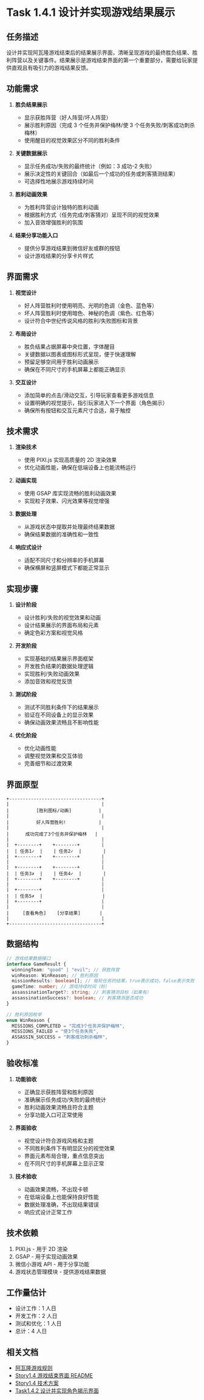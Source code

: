 # Task 1.4.1 设计并实现游戏结果展示

## 任务描述

设计并实现阿瓦隆游戏结束后的结果展示界面，清晰呈现游戏的最终胜负结果、胜利阵营以及关键事件。结果展示是游戏结束界面的第一个重要部分，需要给玩家提供直观且有吸引力的游戏结果反馈。

## 功能需求

1. **胜负结果展示**

   - 显示获胜阵营（好人阵营/坏人阵营）
   - 展示胜利原因（完成 3 个任务并保护梅林/使 3 个任务失败/刺客成功刺杀梅林）
   - 使用醒目的视觉效果区分不同的胜利条件

2. **关键数据展示**

   - 显示任务成功/失败的最终统计（例如：3 成功-2 失败）
   - 展示决定性的关键回合（如最后一个成功的任务或刺客猜测结果）
   - 可选择性地展示游戏持续时间

3. **胜利动画效果**

   - 为胜利阵营设计独特的胜利动画
   - 根据胜利方式（任务完成/刺客猜对）呈现不同的视觉效果
   - 加入音效增强胜利的氛围

4. **结果分享功能入口**
   - 提供分享游戏结果到微信好友或群的按钮
   - 设计游戏结果的分享卡片样式

## 界面需求

1. **视觉设计**

   - 好人阵营胜利时使用明亮、光明的色调（金色、蓝色等）
   - 坏人阵营胜利时使用暗色、神秘的色调（紫色、红色等）
   - 设计符合中世纪传说风格的胜利/失败图标和背景

2. **布局设计**

   - 胜负结果占据屏幕中央位置，字体醒目
   - 关键数据以图表或图标形式呈现，便于快速理解
   - 预留足够空间用于胜利动画展示
   - 确保在不同尺寸的手机屏幕上都能正确显示

3. **交互设计**
   - 添加简单的点击/滑动交互，引导玩家查看更多游戏信息
   - 设置明确的视觉提示，指引玩家进入下一个界面（角色揭示）
   - 确保所有按钮和交互元素尺寸合适，易于触控

## 技术需求

1. **渲染技术**

   - 使用 PIXI.js 实现高质量的 2D 渲染效果
   - 优化动画性能，确保在低端设备上也能流畅运行

2. **动画实现**

   - 使用 GSAP 库实现流畅的胜利动画效果
   - 实现粒子效果、闪光效果等视觉增强

3. **数据处理**

   - 从游戏状态中提取并处理最终结果数据
   - 确保结果数据的准确性和一致性

4. **响应式设计**
   - 适配不同尺寸和分辨率的手机屏幕
   - 确保横屏和竖屏模式下都能正常显示

## 实现步骤

1. **设计阶段**

   - 设计胜利/失败的视觉效果和动画
   - 设计结果展示的界面布局和元素
   - 确定色彩方案和视觉风格

2. **开发阶段**

   - 实现基础的结果展示界面框架
   - 开发胜负结果的数据处理逻辑
   - 实现胜利/失败动画效果
   - 添加音效和视觉反馈

3. **测试阶段**

   - 测试不同胜利条件下的结果展示
   - 验证在不同设备上的显示效果
   - 确保动画效果流畅且不影响性能

4. **优化阶段**
   - 优化动画性能
   - 调整视觉效果和交互体验
   - 完善细节和过渡效果

## 界面原型

```
+----------------------------------+
|                                  |
|          [胜利图标/动画]          |
|                                  |
|          好人阵营胜利!            |
|                                  |
|      成功完成了3个任务并保护梅林   |
|                                  |
|  +--------+    +--------+        |
|  | 任务1✓  |    | 任务2✓  |        |
|  +--------+    +--------+        |
|                                  |
|  +--------+    +--------+        |
|  | 任务3✗  |    | 任务4✓  |        |
|  +--------+    +--------+        |
|                                  |
|  +--------+                      |
|  | 任务5✗  |                      |
|  +--------+                      |
|                                  |
|     [查看角色]    [分享结果]       |
|                                  |
+----------------------------------+
```

## 数据结构

```typescript
// 游戏结果数据接口
interface GameResult {
  winningTeam: "good" | "evil"; // 获胜阵营
  winReason: WinReason; // 胜利原因
  missionResults: boolean[]; // 每轮任务的结果，true表示成功，false表示失败
  gameTime: number; // 游戏持续时间（秒）
  assassinationTarget?: string; // 刺客猜测目标（如果有）
  assassinationSuccess?: boolean; // 刺客猜测是否成功
}

// 胜利原因枚举
enum WinReason {
  MISSIONS_COMPLETED = "完成3个任务并保护梅林",
  MISSIONS_FAILED = "使3个任务失败",
  ASSASSIN_SUCCESS = "刺客成功刺杀梅林",
}
```

## 验收标准

1. **功能验收**

   - 正确显示获胜阵营和胜利原因
   - 准确展示任务成功/失败的最终统计
   - 胜利动画效果流畅且符合主题
   - 分享功能入口可正常使用

2. **界面验收**

   - 视觉设计符合游戏风格和主题
   - 不同胜利条件下有明显区分的视觉效果
   - 界面元素布局合理，重点信息突出
   - 在不同尺寸的手机屏幕上显示正常

3. **技术验收**
   - 动画效果流畅，不出现卡顿
   - 在低端设备上也能保持良好性能
   - 数据处理准确，不出现结果错误
   - 响应式设计正常工作

## 技术依赖

1. PIXI.js - 用于 2D 渲染
2. GSAP - 用于实现动画效果
3. 微信小游戏 API - 用于分享功能
4. 游戏状态管理模块 - 提供游戏结果数据

## 工作量估计

- 设计工作：1 人日
- 开发工作：2 人日
- 测试和优化：1 人日
- 总计：4 人日

## 相关文档

- [阿瓦隆游戏规则](../../../阿瓦隆游戏规则.md)
- [Story1.4 游戏结束界面 README](../README.md)
- [Story1.4 技术方案](../技术方案.md)
- [Task1.4.2 设计并实现角色揭示界面](./Task1.4.2_设计并实现角色揭示界面.md)
